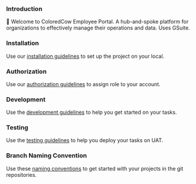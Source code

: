 ### Introduction
:wave: Welcome to ColoredCow Employee Portal. A hub-and-spoke platform for organizations to effectively manage their operations and data. Uses GSuite.

### Installation
Use our [installation guidelines](https://github.com/ColoredCow-Portal/portal/blob/develop/docs/installation.md) to set up the project on your local.

### Authorization
Use our [authorization guidelines](https://github.com/ColoredCow-Portal/portal/blob/develop/docs/authorization.md) to assign role to your account.

### Development
Use the [development guidelines](https://github.com/ColoredCow-Portal/portal/blob/develop/docs/development_guideline.md) to help you get started on your tasks.

### Testing
Use the [testing guidelines](https://github.com/ColoredCow-Portal/portal/blob/master/docs/testing.md) to help you deploy your tasks on UAT.

### Branch Naming Convention
Use these [naming conventions](https://github.com/ColoredCow-Portal/portal/blob/develop/docs/branch-naming-convention.md) to get started with your projects in the git repositories.
